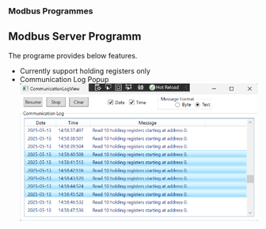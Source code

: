 ### Modbus Programmes

## Modbus Server Programm
The programe provides below features. 
- Currently support holding registers only
- Communication Log Popup
![Screenshot of communication log popup.](Modbus_Server/Screenshots/CommunicationLogPopup.png)

